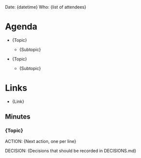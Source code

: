 Date: {datetime}
Who: {list of attendees}

# Agenda

-   {Topic}
    -   {Subtopic}

-   {Topic}
    -   {Subtopic}

# Links

-   {Link}

## Minutes

### {Topic}

ACTION: {Next action, one per line}

DECISION: {Decisions that should be recorded in DECISIONS.md}

